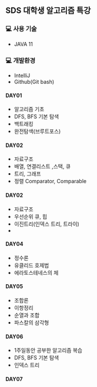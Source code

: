 ## SDS 대학생 알고리즘 특강


###  💻 사용 기술

- JAVA 11

### 💻 개발환경
-  IntelliJ
-  Github(Git bash)

#### DAY01
- 알고리즘 기초
- DFS, BFS 기본 탐색
- 백트래킹
- 완전탐색(브루트포스)

#### DAY02
- 자료구조
- 배열, 연결리스트 ,스택, 큐
- 트리, 그래프
- 정렬 Comparator, Comparable

#### DAY02
- 자료구조
- 우선순위 큐, 힙
- 이진트리(인덱스 트리, 트라이)
- 
#### DAY04
- 정수론
- 유클리드 호제법
- 에라토스테네스의 체

#### DAY05
- 조합론
- 이항정리
- 순열과 조합
- 파스칼의 삼각형

#### DAY06
- 1주일동안 공부한 알고리즘 복습
- DFS, BFS 기본 탐색
- 인덱스 트리

#### DAY07

